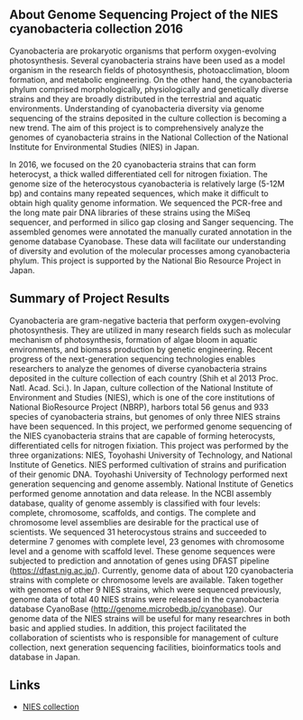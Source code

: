 
About Genome Sequencing Project of the NIES cyanobacteria collection 2016
---------------

Cyanobacteria are prokaryotic organisms that perform oxygen-evolving photosynthesis. 
Several cyanobacteria strains have been used as a model organism in the research 
fields of photosynthesis, photoacclimation, bloom formation, and metabolic engineering.
On the other hand, the cyanobacteria phylum comprised morphologically, physiologically 
and genetically diverse strains and they are broadly distributed in the terrestrial
and aquatic environments. Understanding of cyanobacteria diversity via genome sequencing 
of the strains deposited in the culture collection is becoming a new trend. 
The aim of this project is to comprehensively analyze the genomes of cyanobacteria strains 
in the National Collection of the National Institute for Environmental Studies (NIES) in Japan. 

In 2016, we focused on the 20 cyanobacteria strains that can form heterocyst, a thick walled 
differentiated cell for nitrogen fixiation. The genome size of the heterocystous cyanobacteria 
is relatively large (5-12M bp) and contains many repeated sequences, which make it difficult 
to obtain high quality genome information. We sequenced the PCR-free and the long mate pair 
DNA libraries of these strains using the MiSeq sequencer, and performed in silico gap closing 
and Sanger sequencing. The assembled genomes were annotated the manually curated annotation 
in the genome database Cyanobase. 
These data will facilitate our understanding of diversity and evolution of the molecular processes 
among cyanobacteria phylum. This project is supported by the National Bio Resource Project in Japan. 


Summary of Project Results
---------------
Cyanobacteria are gram-negative bacteria that perform oxygen-evolving photosynthesis. 
They are utilized in many research fields such as molecular mechanism of photosynthesis, 
formation of algae bloom in aquatic environments, and biomass production by genetic engineering. 
Recent progress of the next-generation sequencing technologies enables researchers 
to analyze the genomes of diverse cyanobacteria strains deposited in the culture collection 
of each country (Shih et al 2013 Proc. Natl. Acad. Sci.). In Japan, culture collection of 
the National Institute of Environment and Studies (NIES), which is one of the core institutions 
of National BioResource Project (NBRP), harbors total 56 genus and 933 species of cyanobacteria strains, 
but genomes of only three NIES strains have been sequenced.
In this project, we performed genome sequencing of the NIES cyanobacteria strains that are capable of 
forming heterocysts, differentiated cells for nitrogen fixiation. This project was performed by 
the three organizations: NIES, Toyohashi University of Technology, and National Institute of Genetics. 
NIES performed cultivation of strains and purification of their genomic DNA. Toyohashi University of 
Technology performed next generation sequencing and genome assembly. National Institute of Genetics 
performed genome annotation and data release. In the NCBI assembly database, quality of genome assembly 
is classified with four levels: complete, chromosome, scaffolds, and contigs. The complete and chromosome 
level assemblies are desirable for the practical use of scientists. We sequenced 31 heterocystous strains 
and succeeded to determine 7 genomes with complete level, 23 genomes with chromosome level and a genome 
with scaffold level. These genome sequences were subjected to prediction and annotation of genes using 
DFAST pipeline (https://dfast.nig.ac.jp/). Currently, genome data of about 120 cyanobacteria strains with 
complete or chromosome levels are available. Taken together with genomes of other 9 NIES strains, which were 
sequenced previously, genome data of total 40 NIES strains were released in the cyanobacteria database 
CyanoBase (http://genome.microbedb.jp/cyanobase). Our genome data of the NIES strains will be useful for 
many researchres in both basic and applied studies. In addition, this project facilitated the collaboration 
of scientists who is responsible for management of culture collection, next generation sequencing facilities, 
bioinformatics tools and database in Japan.

Links
---------------
* [NIES collection](http://mcc.nies.go.jp)
